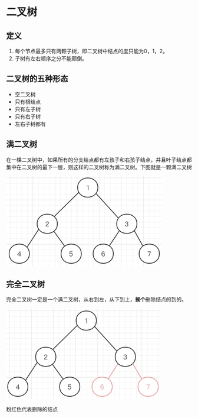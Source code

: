# 二叉树

## 定义

1. 每个节点最多只有两颗子树，即二叉树中结点的度只能为0，1，2。
2. 子树有左右顺序之分不能颠倒。

## 二叉树的五种形态

* 空二叉树
* 只有根结点
* 只有左子树
* 只有右子树
* 左右子树都有

## 满二叉树

在一棵二叉树中，如果所有的分支结点都有左孩子和右孩子结点，并且叶子结点都集中在二叉树的最下一层，则这样的二叉树称为满二叉树。下图就是一颗满二叉树

![](../../.gitbook/assets/image%20%285%29.png)

## 完全二叉树

完全二叉树一定是一个满二叉树，从右到左，从下到上，**挨个**删除结点的到的。

![](../../.gitbook/assets/image%20%289%29.png)

粉红色代表删除的结点

